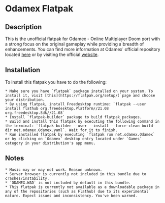 # Odamex Flatpak

## Description

This is the unofficial flatpak for Odamex - Online Multiplayer Doom port with a strong focus on the original gameplay while providing a breadth of enhancements. You can find more information at Odamex' official repository located [here](https://github.com/odamex/odamex) or by visiting the official [website](https://odamex.net/).

## Installation

To install this flatpak you have to do the following:

    * Make sure you have `flatpak` package installed on your system. To install it, visit [this](https://flatpak.org/setup/) page and choose your distribution.
    * By using flatpak, install Freedesktop runtime: `flatpak --user install flathub org.freedesktop.Platform//21.08 org.freedesktop.Sdk//21.08`
    * Install `flatpak-builder` package to build flatpak packages.
    * Build and install this flatpak by executing the following command in the terminal: `flatpak-builder --user --install --force-clean build-dir net.odamex.Odamex.yaml`. Wait for it to finish.
    * Run installed flatpak by executing `flatpak run net.odamex.Odamex` or by clicking on `Odamex` desktop entry located under `Games` category in your distribution's app menu.

## Notes

    * Music may or may not work. Reason unknown.
    * Server browser is currently not included in this bundle due to crashes/instability.
    * `ODAMEX.WAD` is not included by default in this bundle.
    * This flatpak is currently not available as a downloadable package in any of the repositories (such as Flathub) due to its experimental nature. Expect issues and inconsistency. You've been warned.
